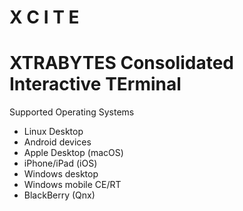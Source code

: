 #                X C I T E
#
#  XTRABYTES Consolidated Interactive TErminal

Supported Operating Systems

- Linux Desktop
- Android devices
- Apple Desktop (macOS)
- iPhone/iPad (iOS)
- Windows desktop
- Windows mobile CE/RT
- BlackBerry (Qnx)
